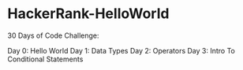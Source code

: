 # HackerRank-HelloWorld
30 Days of Code Challenge:

Day 0: Hello World
Day 1: Data Types
Day 2: Operators
Day 3: Intro To Conditional Statements
